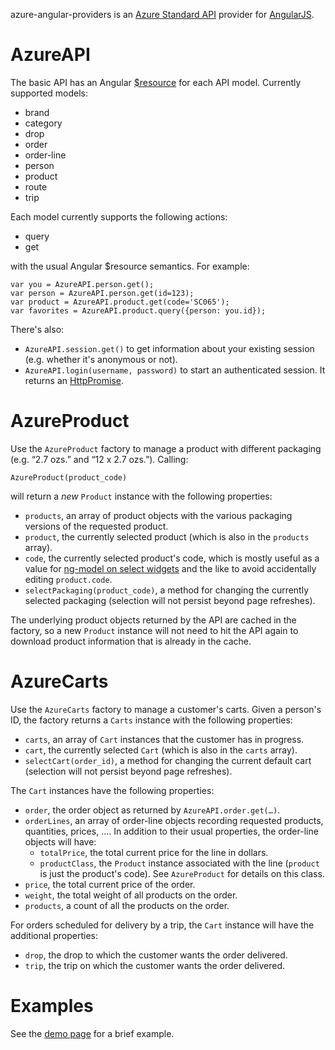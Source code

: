 azure-angular-providers is an [Azure Standard API][api] provider for
[AngularJS][].

AzureAPI
========

The basic API has an Angular [$resource][resource] for each API model.
Currently supported models:

* brand
* category
* drop
* order
* order-line
* person
* product
* route
* trip

Each model currently supports the following actions:

* query
* get

with the usual Angular $resource semantics.  For example:

    var you = AzureAPI.person.get();
    var person = AzureAPI.person.get(id=123);
    var product = AzureAPI.product.get(code='SC065');
    var favorites = AzureAPI.product.query({person: you.id});

There's also:

* `AzureAPI.session.get()` to get information about your existing
  session (e.g. whether it's anonymous or not).
* `AzureAPI.login(username, password)` to start an authenticated
  session.  It returns an [HttpPromise][].

AzureProduct
============

Use the `AzureProduct` factory to manage a product with different
packaging (e.g. “2.7 ozs.” and “12 x 2.7 ozs.”).  Calling:

    AzureProduct(product_code)

will return a *new* `Product` instance with the following properties:

* `products`, an array of product objects with the various packaging
  versions of the requested product.
* `product`, the currently selected product (which is also in the
  `products` array).
* `code`, the currently selected product's code, which is mostly
  useful as a value for [ng-model on select widgets][select] and the
  like to avoid accidentally editing `product.code`.
* `selectPackaging(product_code)`, a method for changing the currently
  selected packaging (selection will not persist beyond page
  refreshes).

The underlying product objects returned by the API are cached in the
factory, so a new `Product` instance will not need to hit the API
again to download product information that is already in the cache.

AzureCarts
==========

Use the `AzureCarts` factory to manage a customer's carts.  Given a
person's ID, the factory returns a `Carts` instance with the following
properties:

* `carts`, an array of `Cart` instances that the customer has in
  progress.
* `cart`, the currently selected `Cart` (which is also in the `carts`
  array).
* `selectCart(order_id)`, a method for changing the current default
  cart (selection will not persist beyond page refreshes).

The `Cart` instances have the following properties:

* `order`, the order object as returned by `AzureAPI.order.get(…)`.
* `orderLines`, an array of order-line objects recording requested
  products, quantities, prices, ….  In addition to their usual
  properties, the order-line objects will have:
    * `totalPrice`, the total current price for the line in dollars.
    * `productClass`, the `Product` instance associated with the line
      (`product` is just the product's code).  See `AzureProduct` for
      details on this class.
* `price`, the total current price of the order.
* `weight`, the total weight of all products on the order.
* `products`, a count of all the products on the order.

For orders scheduled for delivery by a trip, the `Cart` instance will
have the additional properties:

* `drop`, the drop to which the customer wants the order delivered.
* `trip`, the trip on which the customer wants the order delivered.

Examples
========

See the [demo page][demo] for a brief example.

[api]: https://github.com/azurestandard/api-spec
[AngularJS]: https://angularjs.org/
[resource]: https://docs.angularjs.org/api/ngResource/service/$resource
[HttpPromise]: https://docs.angularjs.org/api/ng/service/$http#general-usage
[select]: https://docs.angularjs.org/api/ng/directive/select
[demo]: example.html
